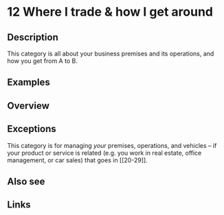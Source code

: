 # 12 Where I trade & how I get around

## Description

This category is all about your business premises and its operations, and how you get from A to B.

## Examples

## Overview

## Exceptions

This category is for managing _your_ premises, operations, and vehicles – if your product or service is related (e.g. you work in real estate, office management, or car sales) that goes in [[20-29]].

## Also see

## Links
